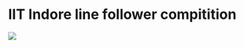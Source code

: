 # IIT Indore line follower compitition


[![](http://img.youtube.com/vi/MubkihYZToU&t=53s/0.jpg)](http://www.youtube.com/watch?v=MubkihYZToU&t=53s)
